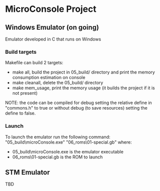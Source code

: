 # MicroConsole Project

## Windows Emulator (on going)
Emulator developed in C that runs on Windows

### Build targets
Makefile can build 2 targets:
 - make all, build the project in 05_build/ directory and print the memory consumption estimation on console
 - make cleanall, delete the 05_build/ directory
 - make mem_usage, print the memory usage (it builds the project if it is not present)

NOTE: the code can be compiled for debug setting the relative define in "commons.h" to true or without debug (to save resources) setting the define to false.

### Launch
To launch the emulator run the following command:
"05_build\\microConsole.exe" "06_roms\\01-special.gb" 
where:
 - 05_build\\microConsole.exe is the emulator executable
 - 06_roms\\01-special.gb is the ROM to launch

## STM Emulator
TBD